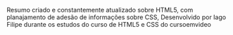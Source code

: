 Resumo criado e constantemente atualizado sobre HTML5, com planajamento de adesão de informações sobre CSS, Desenvolvido por Iago Filipe durante os estudos do curso de HTML5 e CSS do cursoemvideo
